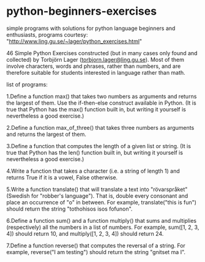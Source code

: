 # python-beginners-exercises
simple programs with solutions for python language beginners and enthusiasts, programs courtesy: "http://www.ling.gu.se/~lager/python_exercises.html"

46 Simple Python Exercises constructed (but in many cases only found and collected) by Torbjörn Lager (torbjorn.lager@ling.gu.se). Most of them involve characters, words and phrases, rather than numbers, and are therefore suitable for students interested in language rather than math.

list of programs:

1.Define a function max() that takes two numbers as arguments and returns the largest of them. Use the if-then-else construct available in Python. (It is true that Python has the max() function built in, but writing it yourself is nevertheless a good exercise.)

2.Define a function max_of_three() that takes three numbers as arguments and returns the largest of them.

3.Define a function that computes the length of a given list or string. (It is true that Python has the len() function built in, but writing it yourself is nevertheless a good exercise.)

4.Write a function that takes a character (i.e. a string of length 1) and returns True if it is a vowel, False otherwise.

5.Write a function translate() that will translate a text into "rövarspråket" (Swedish for "robber's language"). That is, double every consonant and place an occurrence of "o" in between. For example, translate("this is fun") should return the string "tothohisos isos fofunon".

6.Define a function sum() and a function multiply() that sums and multiplies (respectively) all the numbers in a list of numbers. For example, sum([1, 2, 3, 4]) should return 10, and multiply([1, 2, 3, 4]) should return 24.

7.Define a function reverse() that computes the reversal of a string. For example, reverse("I am testing") should return the string "gnitset ma I".